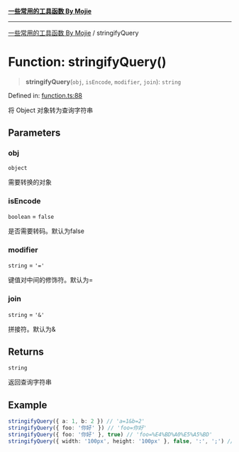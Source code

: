 [**一些常用的工具函数 By Mojie**](../README.md)

***

[一些常用的工具函数 By Mojie](../globals.md) / stringifyQuery

# Function: stringifyQuery()

> **stringifyQuery**(`obj`, `isEncode`, `modifier`, `join`): `string`

Defined in: [function.ts:88](https://github.com/mojiefong/utils/blob/835f9f080ca618c45c936acaa9a99d1df0257c97/src/function.ts#L88)

将 Object 对象转为查询字符串

## Parameters

### obj

`object`

需要转换的对象

### isEncode

`boolean` = `false`

是否需要转码。默认为false

### modifier

`string` = `'='`

键值对中间的修饰符。默认为=

### join

`string` = `'&'`

拼接符。默认为&

## Returns

`string`

返回查询字符串

## Example

``` typescript
stringifyQuery({ a: 1, b: 2 }) // 'a=1&b=2'
stringifyQuery({ foo: '你好' }) // 'foo=你好'
stringifyQuery({ foo: '你好' }, true) // 'foo=%E4%BD%A0%E5%A5%BD'
stringifyQuery({ width: '100px', height: '100px' }, false, ':', ';') // 'width:100px;height:100px'
```
